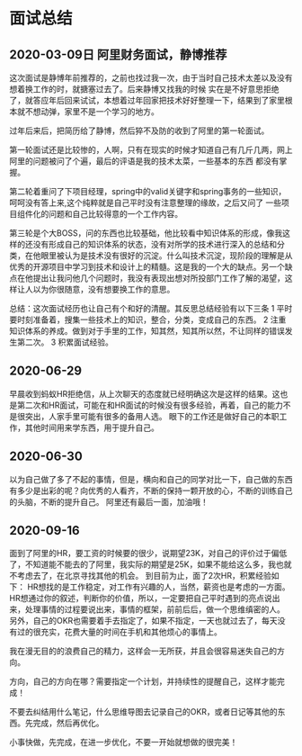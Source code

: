 # 面试总结

## 2020-03-09日 阿里财务面试，静博推荐
这次面试是静博年前推荐的，之前也找过我一次，由于当时自己技术太差以及没有想着换工作的时，就搪塞过去了。后来静博又找我的时候
实在是不好意思拒绝了，就答应年后回来试试，本想着过年回家把技术好好整理一下，结果到了家里根本就不想动弹，家里不是一个学习的地方。

过年后来后，把简历给了静博，然后猝不及防的收到了阿里的第一轮面试。

第一轮面试还是比较惨的，人啊，只有在现实的时候才知道自己有几斤几两，网上阿里的问题被问了个遍，最后的评语是我的技术太菜，一些基本的东西
都没有掌握。

第二轮着重问了下项目经理，spring中的valid关键字和spring事务的一些知识，呵呵没有答上来,这个纯粹就是自己平时没有注意整理的缘故，之后又问了
一些项目组件化的问题和自己比较得意的一个工作内容。

第三轮是个大BOSS，问的东西也比较基础，他比较看中知识体系的形成，像我这样的还没有形成自己的知识体系的状态，没有对所学的技术进行深入的总结和分类，在他眼里被认为是技术没有很好的沉淀。什么叫技术沉淀，现阶段的理解是从优秀的开源项目中学习到技术和设计上的精髓。这是我的一个大的缺点。另一个缺点在他提出让我问他几个问题时，我没有表现出想对所投部门工作了解的渴望，这样让人以为你很随意，没有想要换工作的意思。

总结：这次面试经历也让自己有个和好的清醒。其反思总结经验有以下三条
1 平时要时刻准备着，搜集一些技术上的知识，整合，分类，变成自己的东西。
2 注重知识体系的养成。做到对于手里的工作，知其然，知其所以然，不让同样的错误发生第二次。
3 积累面试经验。

## 2020-06-29
早晨收到蚂蚁HR拒绝信，从上次聊天的态度就已经明确这次是这样的结果。这也是第二次和HR面试，可能在和HR面试的时候没有很多经验，再着，自己的能力不是很突出，人家手里可能有很多的备用人选。
眼下的工作还是做好自己的本职工作，其他时间用来学东西，用于提升自己。

## 2020-06-30
以为自己做了多了不起的事情，但是，横向和自己的同学对比一下，自己做的东西有多少是出彩的呢？向优秀的人看齐，不断的保持一颗开放的心，不断的训练自己的头脑，不断的提升自己。
阿里还有最后一面，加油哦！

## 2020-09-16
面到了阿里的HR，要工资的时候要的很少，说期望23K，对自己的评价过于偏低了，不知道能不能去的了阿里，我实际的期望是25K，如果不能给这么多，我也就不考虑去了，在北京寻找其他的机会。
到目前为止，面了2次HR，积累经验如下：
HR想找的是工作稳定，对工作有兴趣的人，当然，薪资也是考虑的一方面。
HR想通过你的叙述，判断你的价值，所以，一定要把自己平时遇到的亮点说出来，处理事情的过程要说出来，事情的框架，前前后后，做一个思维缜密的人。
另外，自己的OKR也需要着手去指定了，如果不指定，一天也就过去了，每天没有过的很充实，花费大量的时间在手机和其他烦心的事情上。

我在漫无目的的浪费自己的精力，这样会一无所获，并且会很容易迷失自己的方向。

方向，自己的方向在哪？需要指定一个计划，并持续性的提醒自己，这样才能完成！

不要去纠结用什么笔记，什么思维导图去记录自己的OKR，或者日记等其他的东西。先完成，然后再优化。

小事快做，先完成，在进一步优化，不要一开始就想做的很完美！
